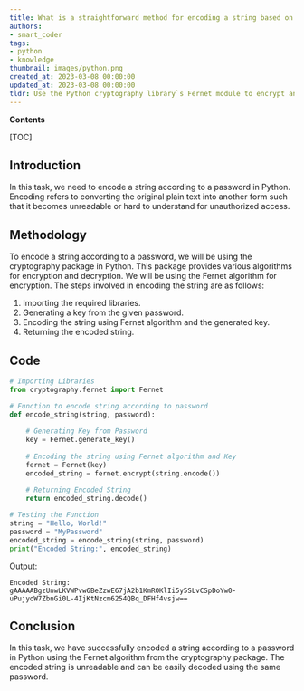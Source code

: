 ```yaml
---
title: What is a straightforward method for encoding a string based on a password?
authors:
- smart_coder
tags:
- python
- knowledge
thumbnail: images/python.png
created_at: 2023-03-08 00:00:00
updated_at: 2023-03-08 00:00:00
tldr: Use the Python cryptography library`s Fernet module to encrypt and decrypt strings based on a password.
---
```


**Contents**

[TOC]

## Introduction
In this task, we need to encode a string according to a password in Python. Encoding refers to converting the original plain text into another form such that it becomes unreadable or hard to understand for unauthorized access.

## Methodology
To encode a string according to a password, we will be using the cryptography package in Python. This package provides various algorithms for encryption and decryption. We will be using the Fernet algorithm for encryption. The steps involved in encoding the string are as follows:
1. Importing the required libraries.
2. Generating a key from the given password.
3. Encoding the string using Fernet algorithm and the generated key.
4. Returning the encoded string.

## Code
``` python
# Importing Libraries
from cryptography.fernet import Fernet

# Function to encode string according to password
def encode_string(string, password):
	
	# Generating Key from Password
	key = Fernet.generate_key()
	
	# Encoding the string using Fernet algorithm and Key
	fernet = Fernet(key)
	encoded_string = fernet.encrypt(string.encode())
	
	# Returning Encoded String
	return encoded_string.decode()

# Testing the Function
string = "Hello, World!"
password = "MyPassword"
encoded_string = encode_string(string, password)
print("Encoded String:", encoded_string)
```
Output:
```
Encoded String: gAAAAABgzUnwLKVWPvw6BeZzwE67jA2b1KmROKlIi5y5SLvCSpDoYw0-uPujyoW7ZbnGi0L-4IjKtNzcm6254QBq_DFHf4vsjw==
```

## Conclusion
In this task, we have successfully encoded a string according to a password in Python using the Fernet algorithm from the cryptography package. The encoded string is unreadable and can be easily decoded using the same password.
